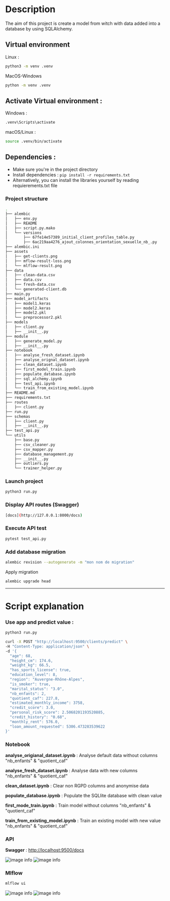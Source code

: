 # Description
The aim of this project is create a model from witch with data added into a database by using SQLAlchemy.


## Virtual environment

Linux :
```bash
python3 -m venv .venv
```

MacOS-Windows
```bash
python -m venv .venv
```

## Activate Virtual environment :
Windows : 
```bash
.venv\Scripts\activate
```

macOS/Linux : 
```bash
source .venv/bin/activate
```

## Dependencies :

* Make sure you're in the project directory
* Install dependencies : `pip install -r requirements.txt`
* Alternatively, you can install the libraries yourself by reading requierements.txt file
  
### Project structure
```bash
.
├── alembic
│   ├── env.py
│   ├── README
│   ├── script.py.mako
│   └── versions
│       ├── 67fe14e57389_initial_client_profiles_table.py
│       ├── 6ac219aa4276_ajout_colonnes_orientation_sexuelle_nb_.py
├── alembic.ini
├── assets
│   ├── get-clients.png
│   ├── mflow-result-loss.png
│   └── mlflow-result.png
├── data
│   ├── clean-data.csv
│   ├── data.csv
│   ├── fresh-data.csv
│   └── generated-client.db
├── main.py
├── model_artifacts
│   ├── model1.keras
│   ├── model2.keras
│   ├── model2.pkl
│   └── preprocessor2.pkl
├── models
│   ├── client.py
│   ├── __init__.py
├── module
│   ├── generate_model.py
│   ├── __init__.py
├── notebook
│   ├── analyse_fresh_dataset.ipynb
│   ├── analyse_orignal_dataset.ipynb
│   ├── clean_dataset.ipynb
│   ├── first_model_train.ipynb
│   ├── populate_database.ipynb
│   ├── sql_alchemy.ipynb
│   ├── test_api.ipynb
│   └── train_from_existing_model.ipynb
├── README.md
├── requirements.txt
├── routes
│   ├── client.py
├── run.py
├── schemas
│   ├── client.py
│   ├── __init__.py
├── test_api.py
└── utils
    ├── base.py
    ├── csv_cleaner.py
    ├── csv_mapper.py
    ├── database_management.py
    ├── __init__.py
    ├── outliers.py
    └── trainer_helper.py

```

### Launch project
```bash
python3 run.py
```

### Display API routes (Swagger)
```bash
[docs](http://127.0.0.1:8000/docs)
```

### Execute API test
```bash
pytest test_api.py
```

### Add database migration
```bash
alembic revision --autogenerate -m "mon nom de migration"
```

Apply migration
```bash
alembic upgrade head
```

--- 

# Script explanation 

### Use app and predict value :
```bash 
python3 run.py
``` 
```bash 
curl -X POST "http://localhost:9500/clients/predict" \
-H "Content-Type: application/json" \
-d '{
  "age": 68,
  "height_cm": 174.6,
  "weight_kg": 66.5,
  "has_sports_license": true,
  "education_level": 8,
  "region": "Auvergne-Rhône-Alpes",
  "is_smoker": true,
  "marital_status": "3.0",
  "nb_enfants": 2,
  "quotient_caf": 227.8,
  "estimated_monthly_income": 3758,
  "credit_score": 3.0,
  "personal_risk_score": 2.5068201193520885,
  "credit_history": "0.68",
  "monthly_rent": 576.0,
  "loan_amount_requested": 5306.473283539622
}'
``` 

### Notebook 

**analyse_origianal_dataset.ipynb** :
Analyse default data without columns "nb_enfants" & "quotient_caf"

**analyse_fresh_dataset.ipynb** :
Analyse data with new columns "nb_enfants" & "quotient_caf"

**clean_dataset.ipynb** :
Clear non RGPD columns and anonymise data

**populate_database.ipynb** :
Populate the SQLlite database with clean value

**first_mode_train.ipynb** :
Train model without columns "nb_enfants" & "quotient_caf"

**train_from_existing_model.ipynb** :
Train an existing model with new value "nb_enfants" & "quotient_caf"

### API

**Swagger** : [http://localhost:9500/docs](http://localhost:9500/docs)

![image info](assets/swagger.png)
![image info](assets/get-clients.png)

### Mlflow
```bash
mlflow ui
```

![image info](assets/mlflow-result.png)
![image info](assets/mflow-result-loss.png)